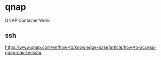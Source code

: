 # qnap
QNAP Container Work

## ssh
https://www.qnap.com/en/how-to/knowledge-base/article/how-to-access-qnap-nas-by-ssh/